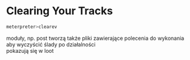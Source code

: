 # Clearing Your Tracks

```bash
meterpreter>clearev
```

moduły, np. post tworzą także pliki zawierające polecenia do wykonania aby wyczyścić ślady po działalności  
pokazują się w loot